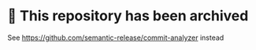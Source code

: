 # 🚫 This repository has been archived

See https://github.com/semantic-release/commit-analyzer instead
